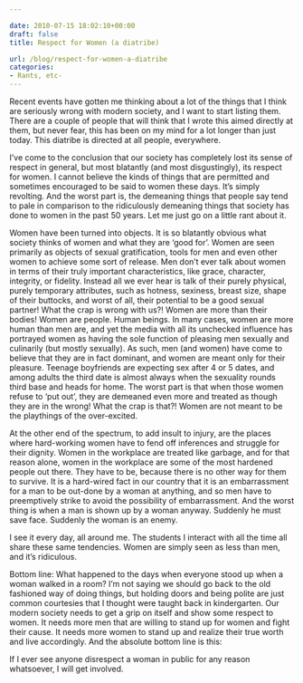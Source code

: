 ```yaml
---

date: 2010-07-15 18:02:10+00:00
draft: false
title: Respect for Women (a diatribe)

url: /blog/respect-for-women-a-diatribe
categories:
- Rants, etc-
---
```


Recent events have gotten me thinking about a lot of the things that I think are seriously wrong with modern society, and I want to start listing them. There are a couple of people that will think that I wrote this aimed directly at them, but never fear, this has been on my mind for a lot longer than just today. This diatribe is directed at all people, everywhere.




I’ve come to the conclusion that our society has completely lost its sense of respect in general, but most blatantly (and most disgustingly), its respect for women. I cannot believe the kinds of things that are permitted and sometimes encouraged to be said to women these days. It’s simply revolting. And the worst part is, the demeaning things that people say tend to pale in comparison to the ridiculously demeaning things that society has done to women in the past 50 years. Let me just go on a little rant about it.




Women have been turned into objects. It is so blatantly obvious what society thinks of women and what they are ‘good for’. Women are seen primarily as objects of sexual gratification, tools for men and even other women to achieve some sort of release. Men don’t ever talk about women in terms of their truly important characteristics, like grace, character, integrity, or fidelity. Instead all we ever hear is talk of their purely physical, purely temporary attributes, such as hotness, sexiness, breast size, shape of their buttocks, and worst of all, their potential to be a good sexual partner! What the crap is wrong with us?! Women are more than their bodies! Women are people. Human beings. In many cases, women are more human than men are, and yet the media with all its unchecked influence has portrayed women as having the sole function of pleasing men sexually and culinarily (but mostly sexually). As such, men (and women) have come to believe that they are in fact dominant, and women are meant only for their pleasure. Teenage boyfriends are expecting sex after 4 or 5 dates, and among adults the third date is almost always when the sexuality rounds third base and heads for home. The worst part is that when those women refuse to ‘put out’, they are demeaned even more and treated as though they are in the wrong! What the crap is that?! Women are not meant to be the playthings of the over-excited.




At the other end of the spectrum, to add insult to injury, are the places where hard-working women have to fend off inferences and struggle for their dignity. Women in the workplace are treated like garbage, and for that reason alone, women in the workplace are some of the most hardened people out there. They have to be, because there is no other way for them to survive. It is a hard-wired fact in our country that it is an embarrassment for a man to be out-done by a woman at anything, and so men have to preemptively strike to avoid the possibility of embarrassment. And the worst thing is when a man is shown up by a woman anyway. Suddenly he must save face. Suddenly the woman is an enemy. 




I see it every day, all around me. The students I interact with all the time all share these same tendencies. Women are simply seen as less than men, and it’s ridiculous. 




Bottom line: What happened to the days when everyone stood up when a woman walked in a room? I’m not saying we should go back to the old fashioned way of doing things, but holding doors and being polite are just common courtesies that I thought were taught back in kindergarten. Our modern society needs to get a grip on itself and show some respect to women. It needs more men that are willing to stand up for women and fight their cause. It needs more women to stand up and realize their true worth and live accordingly. And the absolute bottom line is this:




If I ever see anyone disrespect a woman in public for any reason whatsoever, I will get involved.
